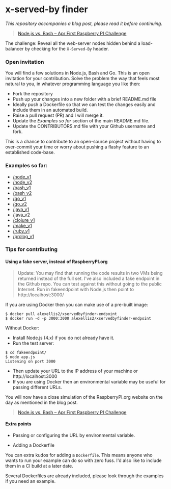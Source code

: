 # x-served-by finder

*This repository accompanies a blog post, please read it before continuing.*

> [Node.js vs. Bash – Apr First Raspberry PI Challenge](http://blog.alexellis.io/april-1st-node-js-vs-bash/)

The challenge: Reveal all the web-server nodes hidden behind a load-balancer by checking for the `X-Served-By` header.

### Open invitation

You will find a few solutions in Node.js, Bash and Go. This is an open invitation for your contribution. Solve the problem the way that feels most natural to you, in whatever programming language you like then:

* Fork the repository
* Push up your changes into a new folder with a brief README.md file
* Ideally push a Dockerfile so that we can test the changes easily and include them in an automated build.
* Raise a pull request (PR) and I will merge it.
* Update the *Examples so far* section of the main README.md file.
* Update the CONTRIBUTORS.md file with your Github username and fork.

This is a chance to contribute to an open-source project without having to over-commit your time or worry about pushing a flashy feature to an established code-base.

### Examples so far:

* [/node_v1](node_v1)
* [/node_v2](node_v2)
* [/bash_v1](bash_v1)
* [/bash_v2](bash_v2)
* [/go_v1](go_v1)
* [/go_v2](go_v2)
* [/java_v1](java_v1)
* [/java_v2](java_v2)
* [/clojure_v1](clojure_v1)
* [/make_v1](make_v1)
* [/ruby_v1](ruby_v1)
* [/prolog_v1](prolog_v1)

### Tips for contributing

#### Using a fake server, instead of RaspberryPI.org

> Update: You may find that running the code results in two VMs being returned instead of the full set. I've also included a fake endpoint in the Github repo. You can test against this without going to the public Internet. Run in fakeendpoint with Node.js then point to http://localhost:3000/

If you are using Docker then you can make use of a pre-built image:

```
$ docker pull alexellis2/xservedbyfinder-endpoint
$ docker run -d -p 3000:3000 alexellis2/xservedbyfinder-endpoint
```

Without Docker:

* Install Node.js (4.x) if you do not already have it.
* Run the test server:

```
$ cd fakeendpoint/
$ node app.js
Listening on port 3000
```

* Then update your URL to the IP address of your machine or http://localhost:3000
* If you are using Docker then an environmental variable may be useful for passing different URLs.

You will now have a close simulation of the RaspberryPI.org website on the day as mentioned in the blog post.

> [Node.js vs. Bash – Apr First Raspberry PI Challenge](http://blog.alexellis.io/april-1st-node-js-vs-bash/)

#### Extra points

* Passing or configuring the URL by environmental variable.

* Adding a Dockerfile

You can extra kudos for adding a `Dockerfile`. This means anyone who wants to run your example can do so with zero fuss. I'd also like to include them in a CI build at a later date.

Several Dockerfiles are already included, please look through the examples if you need an example.
